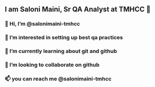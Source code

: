 ## I am Saloni Maini, Sr QA Analyst at TMHCC :girl:
### 👋 Hi, I’m @salonimaini-tmhcc
###  👀 I’m interested in setting up best qa practices
### 🌱 I’m currently learning about git and github
### 💞️ I’m looking to collaborate on github
### 📫 you can reach me @salonimaini-tmhcc
